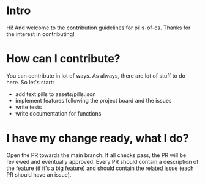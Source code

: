 # Intro

Hi! And welcome to the contribution guidelines for pills-of-cs.
Thanks for the interest in contributing!

# How can I contribute?

You can contribute in lot of ways. As always, there are lot of stuff to do here.
So let's start:

- add text pills to assets/pills.json
- implement features following the project board and the issues
- write tests
- write documentation for functions

# I have my change ready, what I do?

Open the PR towards the main branch. If all checks pass, the PR will be reviewed
and eventually approved.
Every PR should contain a description of the feature (if it's a big feature) and
should contain the related issue (each PR should have an issue).
